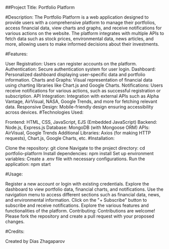 ##Project Title: Portfolio Platform

#Description:
The Portfolio Platform is a web application designed to provide users with a comprehensive platform to manage their portfolios, access financial data, view charts and graphs, and receive notifications for various actions on the website. The platform integrates with multiple APIs to fetch data such as stock prices, environmental data, news articles, and more, allowing users to make informed decisions about their investments.

#Features:

User Registration: Users can register accounts on the platform.
Authentication: Secure authentication system for user login.
Dashboard: Personalized dashboard displaying user-specific data and portfolio information.
Charts and Graphs: Visual representation of financial data using charting libraries like Chart.js and Google Charts.
Notifications: Users receive notifications for various actions, such as successful registration or subscription.
API Integration: Integration with external APIs such as Alpha Vantage, AirVisual, NASA, Google Trends, and more for fetching relevant data.
Responsive Design: Mobile-friendly design ensuring accessibility across devices.
#Technologies Used:

Frontend: HTML, CSS, JavaScript, EJS (Embedded JavaScript)
Backend: Node.js, Express.js
Database: MongoDB (with Mongoose ORM)
APIs: AirVisual, Google Trends
Additional Libraries: Axios (for making HTTP requests), Chart.js, Google Charts, etc.
#Installation:

Clone the repository: git clone <repository-url>
Navigate to the project directory: cd portfolio-platform
Install dependencies: npm install
Set up environment variables: Create a .env file with necessary configurations.
Run the application: npm start

#Usage:

Register a new account or login with existing credentials.
Explore the dashboard to view portfolio data, financial charts, and notifications.
Use the navigation menu to access different sections such as financial data, news, and environmental information.
Click on the "+ Subscribe" button to subscribe and receive notifications.
Explore the various features and functionalities of the platform.
Contributing:
Contributions are welcome! Please fork the repository and create a pull request with your proposed changes.

#Credits:

Created by Dias Zhagaparov

